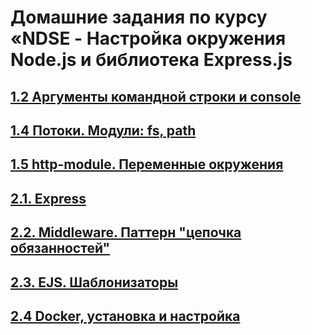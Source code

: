 # Домашние задания по курсу «NDSE - Настройка окружения Node.js и библиотека Express.js

## [1.2 Аргументы командной строки и console](002-console)
## [1.4 Потоки. Модули: fs, path](004-stream)
## [1.5 http-module. Переменные окружения](005-http)
## [2.1. Express](008-ejs)
## [2.2. Middleware. Паттерн "цепочка обязанностей"](008-ejs)
## [2.3. EJS. Шаблонизаторы](008-ejs)
## [2.4 Docker, установка и настройка](009-docker)
